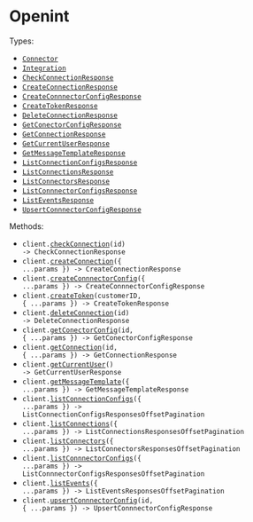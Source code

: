 # Openint

Types:

- <code><a href="./src/resources/top-level.ts">Connector</a></code>
- <code><a href="./src/resources/top-level.ts">Integration</a></code>
- <code><a href="./src/resources/top-level.ts">CheckConnectionResponse</a></code>
- <code><a href="./src/resources/top-level.ts">CreateConnectionResponse</a></code>
- <code><a href="./src/resources/top-level.ts">CreateConnnectorConfigResponse</a></code>
- <code><a href="./src/resources/top-level.ts">CreateTokenResponse</a></code>
- <code><a href="./src/resources/top-level.ts">DeleteConnectionResponse</a></code>
- <code><a href="./src/resources/top-level.ts">GetConectorConfigResponse</a></code>
- <code><a href="./src/resources/top-level.ts">GetConnectionResponse</a></code>
- <code><a href="./src/resources/top-level.ts">GetCurrentUserResponse</a></code>
- <code><a href="./src/resources/top-level.ts">GetMessageTemplateResponse</a></code>
- <code><a href="./src/resources/top-level.ts">ListConnectionConfigsResponse</a></code>
- <code><a href="./src/resources/top-level.ts">ListConnectionsResponse</a></code>
- <code><a href="./src/resources/top-level.ts">ListConnectorsResponse</a></code>
- <code><a href="./src/resources/top-level.ts">ListConnnectorConfigsResponse</a></code>
- <code><a href="./src/resources/top-level.ts">ListEventsResponse</a></code>
- <code><a href="./src/resources/top-level.ts">UpsertConnnectorConfigResponse</a></code>

Methods:

- <code title="post /connection/{id}/check">client.<a href="./src/index.ts">checkConnection</a>(id) -> CheckConnectionResponse</code>
- <code title="post /connection">client.<a href="./src/index.ts">createConnection</a>({ ...params }) -> CreateConnectionResponse</code>
- <code title="post /connector-config">client.<a href="./src/index.ts">createConnnectorConfig</a>({ ...params }) -> CreateConnnectorConfigResponse</code>
- <code title="post /customer/{customer_id}/token">client.<a href="./src/index.ts">createToken</a>(customerID, { ...params }) -> CreateTokenResponse</code>
- <code title="delete /connection/{id}">client.<a href="./src/index.ts">deleteConnection</a>(id) -> DeleteConnectionResponse</code>
- <code title="get /connector-config/{id}">client.<a href="./src/index.ts">getConectorConfig</a>(id, { ...params }) -> GetConectorConfigResponse</code>
- <code title="get /connection/{id}">client.<a href="./src/index.ts">getConnection</a>(id, { ...params }) -> GetConnectionResponse</code>
- <code title="get /viewer">client.<a href="./src/index.ts">getCurrentUser</a>() -> GetCurrentUserResponse</code>
- <code title="get /ai/message_template">client.<a href="./src/index.ts">getMessageTemplate</a>({ ...params }) -> GetMessageTemplateResponse</code>
- <code title="get /connector-config">client.<a href="./src/index.ts">listConnectionConfigs</a>({ ...params }) -> ListConnectionConfigsResponsesOffsetPagination</code>
- <code title="get /connection">client.<a href="./src/index.ts">listConnections</a>({ ...params }) -> ListConnectionsResponsesOffsetPagination</code>
- <code title="get /connector">client.<a href="./src/index.ts">listConnectors</a>({ ...params }) -> ListConnectorsResponsesOffsetPagination</code>
- <code title="get /connector-config">client.<a href="./src/index.ts">listConnnectorConfigs</a>({ ...params }) -> ListConnnectorConfigsResponsesOffsetPagination</code>
- <code title="get /event">client.<a href="./src/index.ts">listEvents</a>({ ...params }) -> ListEventsResponsesOffsetPagination</code>
- <code title="put /connector-config/{id}">client.<a href="./src/index.ts">upsertConnnectorConfig</a>(id, { ...params }) -> UpsertConnnectorConfigResponse</code>

